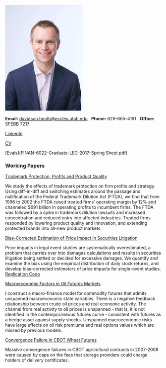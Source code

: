 ![dth](images/dth2016.jpeg)

**Email:** davidson.heath@eccles.utah.edu &nbsp;  **Phone:** 626-665-4191 &nbsp; **Office:** SFEBB 7217

[LinkedIn](https://www.linkedin.com/in/davidson-heath-5a28999a)

[CV](dheath_CV.pdf)

[Evals](FINAN-6022-Graduate-LEC-2017-Spring Sheet.pdf)

### Working Papers

[Trademark Protection, Profits and Product Quality](https://papers.ssrn.com/abstract=2798473)

We study the effects of trademark protection on firm profits and strategy. Using diff-in-diff and switching estimates around the passage and nullification of the Federal Trademark Dilution Act (FTDA), we find that from 1996 to 2002 the FTDA raised treated firms’ operating margin by 12% and channeled $691 billion in operating profits to incumbent firms. The FTDA was followed by a spike in trademark dilution lawsuits and increased concentration and reduced entry into affected industries. Treated firms responded by lowering product quality and innovation, and extending protected brands into all-new product markets.


[Bias-Corrected Estimation of Price Impact in Securities Litigation](https://papers.ssrn.com/abstract=3005878)

Price impacts in legal event studies are systematically overestimated, a problem that carries over into damages calculations and results in securities litigation being settled or decided for excessive damages. We quantify and examine the bias using the empirical distribution of daily stock returns, and develop bias-corrected estimators of price impacts for single-event studies. [Replication Code](https://github.com/davidsontheath/bias_corrected_estimators)


[Macroeconomic Factors in Oil Futures Markets](dheath_MFOF.pdf)

I construct a macro-finance model for commodity futures that admits unspanned macroeconomic state variables. There is a negative feedback relationship between crude oil prices and real economic activity. The channel from real activity to oil prices is unspanned - that is, it is not identified in the contemporaneous futures curve - consistent with futures as a hedge asset against supply shocks. Unspanned macroeconomic risks have large effects on oil risk premiums and real options values which are missed by previous models.


[Convergence Failure in CBOT Wheat Futures](http://papers.ssrn.com/sol3/papers.cfm?abstract_id=2275088)

Massive convergence failures in CBOT agricultural contracts in 2007-2008 were caused by caps on the fees that storage providers could charge holders of delivery certificates.

